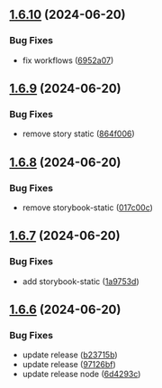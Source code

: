 ## [1.6.10](https://github.com/hattaalfaritzy/hzy-ui/compare/v1.6.9...v1.6.10) (2024-06-20)


### Bug Fixes

* fix workflows ([6952a07](https://github.com/hattaalfaritzy/hzy-ui/commit/6952a07934ee83d99ae291cd487417e19b0e7add))



## [1.6.9](https://github.com/hattaalfaritzy/hzy-ui/compare/v1.6.8...v1.6.9) (2024-06-20)


### Bug Fixes

* remove story static ([864f006](https://github.com/hattaalfaritzy/hzy-ui/commit/864f00663bf679459676fd2e99450812b033e770))



## [1.6.8](https://github.com/hattaalfaritzy/hzy-ui/compare/v1.6.7...v1.6.8) (2024-06-20)


### Bug Fixes

* remove storybook-static ([017c00c](https://github.com/hattaalfaritzy/hzy-ui/commit/017c00c3fa815de4ea670d3cae58ea76daca77c9))



## [1.6.7](https://github.com/hattaalfaritzy/hzy-ui/compare/v1.6.6...v1.6.7) (2024-06-20)


### Bug Fixes

* add storybook-static ([1a9753d](https://github.com/hattaalfaritzy/hzy-ui/commit/1a9753da78165f87fefac22f4689f0ea59ecf76c))



## [1.6.6](https://github.com/hattaalfaritzy/hzy-ui/compare/v1.6.5...v1.6.6) (2024-06-20)


### Bug Fixes

* update release ([b23715b](https://github.com/hattaalfaritzy/hzy-ui/commit/b23715b07a200604dcb78f7f2ad3545335d9ed52))
* update release ([97126bf](https://github.com/hattaalfaritzy/hzy-ui/commit/97126bf6e3119b3b6e8acd854820a0c3fd219639))
* update release node ([6d4293c](https://github.com/hattaalfaritzy/hzy-ui/commit/6d4293ca12e718972991a1a600d371b41af8a3ac))



